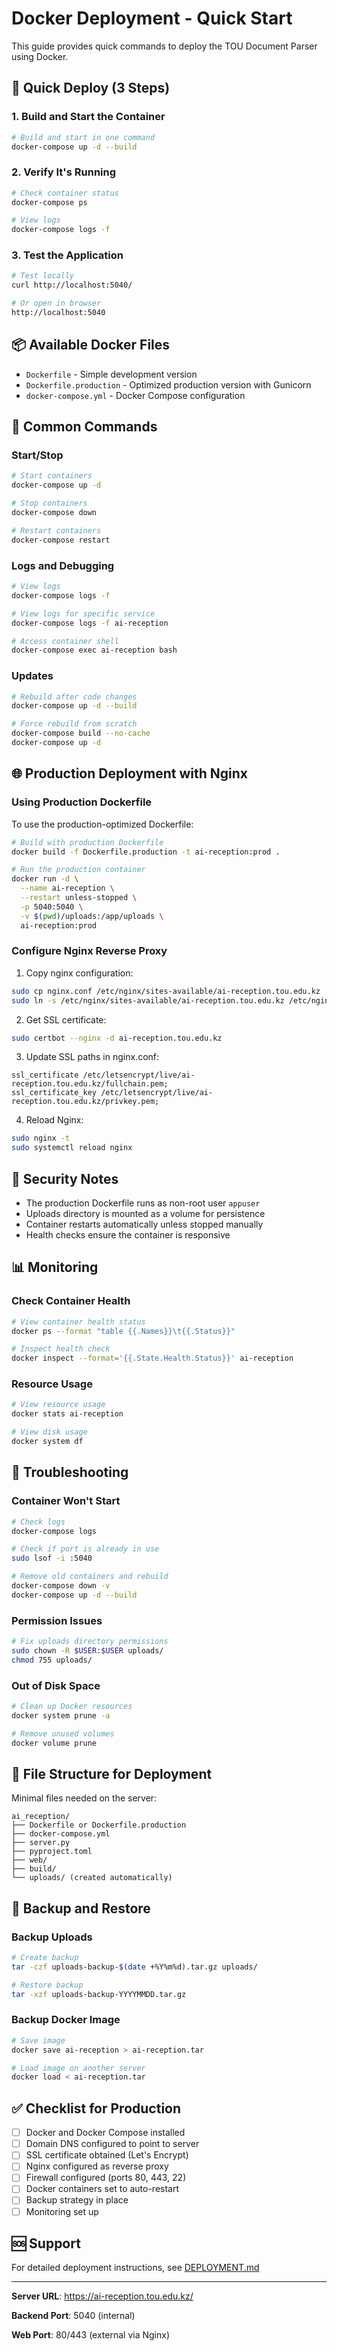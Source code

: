 # Docker Deployment - Quick Start

This guide provides quick commands to deploy the TOU Document Parser using Docker.

## 🚀 Quick Deploy (3 Steps)

### 1. Build and Start the Container

```bash
# Build and start in one command
docker-compose up -d --build
```

### 2. Verify It's Running

```bash
# Check container status
docker-compose ps

# View logs
docker-compose logs -f
```

### 3. Test the Application

```bash
# Test locally
curl http://localhost:5040/

# Or open in browser
http://localhost:5040
```

## 📦 Available Docker Files

- `Dockerfile` - Simple development version
- `Dockerfile.production` - Optimized production version with Gunicorn
- `docker-compose.yml` - Docker Compose configuration

## 🔧 Common Commands

### Start/Stop

```bash
# Start containers
docker-compose up -d

# Stop containers
docker-compose down

# Restart containers
docker-compose restart
```

### Logs and Debugging

```bash
# View logs
docker-compose logs -f

# View logs for specific service
docker-compose logs -f ai-reception

# Access container shell
docker-compose exec ai-reception bash
```

### Updates

```bash
# Rebuild after code changes
docker-compose up -d --build

# Force rebuild from scratch
docker-compose build --no-cache
docker-compose up -d
```

## 🌐 Production Deployment with Nginx

### Using Production Dockerfile

To use the production-optimized Dockerfile:

```bash
# Build with production Dockerfile
docker build -f Dockerfile.production -t ai-reception:prod .

# Run the production container
docker run -d \
  --name ai-reception \
  --restart unless-stopped \
  -p 5040:5040 \
  -v $(pwd)/uploads:/app/uploads \
  ai-reception:prod
```

### Configure Nginx Reverse Proxy

1. Copy nginx configuration:

```bash
sudo cp nginx.conf /etc/nginx/sites-available/ai-reception.tou.edu.kz
sudo ln -s /etc/nginx/sites-available/ai-reception.tou.edu.kz /etc/nginx/sites-enabled/
```

2. Get SSL certificate:

```bash
sudo certbot --nginx -d ai-reception.tou.edu.kz
```

3. Update SSL paths in nginx.conf:

```nginx
ssl_certificate /etc/letsencrypt/live/ai-reception.tou.edu.kz/fullchain.pem;
ssl_certificate_key /etc/letsencrypt/live/ai-reception.tou.edu.kz/privkey.pem;
```

4. Reload Nginx:

```bash
sudo nginx -t
sudo systemctl reload nginx
```

## 🔐 Security Notes

- The production Dockerfile runs as non-root user `appuser`
- Uploads directory is mounted as a volume for persistence
- Container restarts automatically unless stopped manually
- Health checks ensure the container is responsive

## 📊 Monitoring

### Check Container Health

```bash
# View container health status
docker ps --format "table {{.Names}}\t{{.Status}}"

# Inspect health check
docker inspect --format='{{.State.Health.Status}}' ai-reception
```

### Resource Usage

```bash
# View resource usage
docker stats ai-reception

# View disk usage
docker system df
```

## 🐛 Troubleshooting

### Container Won't Start

```bash
# Check logs
docker-compose logs

# Check if port is already in use
sudo lsof -i :5040

# Remove old containers and rebuild
docker-compose down -v
docker-compose up -d --build
```

### Permission Issues

```bash
# Fix uploads directory permissions
sudo chown -R $USER:$USER uploads/
chmod 755 uploads/
```

### Out of Disk Space

```bash
# Clean up Docker resources
docker system prune -a

# Remove unused volumes
docker volume prune
```

## 📂 File Structure for Deployment

Minimal files needed on the server:

```
ai_reception/
├── Dockerfile or Dockerfile.production
├── docker-compose.yml
├── server.py
├── pyproject.toml
├── web/
├── build/
└── uploads/ (created automatically)
```

## 🔄 Backup and Restore

### Backup Uploads

```bash
# Create backup
tar -czf uploads-backup-$(date +%Y%m%d).tar.gz uploads/

# Restore backup
tar -xzf uploads-backup-YYYYMMDD.tar.gz
```

### Backup Docker Image

```bash
# Save image
docker save ai-reception > ai-reception.tar

# Load image on another server
docker load < ai-reception.tar
```

## ✅ Checklist for Production

- [ ] Docker and Docker Compose installed
- [ ] Domain DNS configured to point to server
- [ ] SSL certificate obtained (Let's Encrypt)
- [ ] Nginx configured as reverse proxy
- [ ] Firewall configured (ports 80, 443, 22)
- [ ] Docker containers set to auto-restart
- [ ] Backup strategy in place
- [ ] Monitoring set up

## 🆘 Support

For detailed deployment instructions, see [DEPLOYMENT.md](DEPLOYMENT.md)

---

**Server URL**: https://ai-reception.tou.edu.kz/

**Backend Port**: 5040 (internal)

**Web Port**: 80/443 (external via Nginx)
